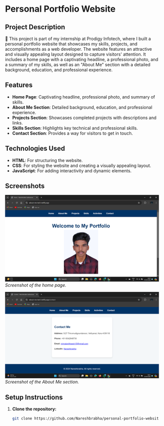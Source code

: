 # Personal Portfolio Website

## Project Description

🚀 This project is part of my internship at Prodigy Infotech, where I built a personal portfolio website that showcases my skills, projects, and accomplishments as a web developer. The website features an attractive and visually appealing layout designed to capture visitors' attention. It includes a home page with a captivating headline, a professional photo, and a summary of my skills, as well as an "About Me" section with a detailed background, education, and professional experience.

## Features

- **Home Page**: Captivating headline, professional photo, and summary of skills.
- **About Me Section**: Detailed background, education, and professional experience.
- **Projects Section**: Showcases completed projects with descriptions and links.
- **Skills Section**: Highlights key technical and professional skills.
- **Contact Section**: Provides a way for visitors to get in touch.

## Technologies Used

- **HTML**: For structuring the website.
- **CSS**: For styling the website and creating a visually appealing layout.
- **JavaScript**: For adding interactivity and dynamic elements.

## Screenshots

![Home Page](home.png)
*Screenshot of the home page.*

![Contact Section](contact.png)
*Screenshot of the About Me section.*

## Setup Instructions

1. **Clone the repository:**
   ```bash
   git clone https://github.com/Nareshbrabha/personal-portfolio-website.git
